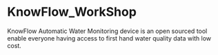 # KnowFlow_WorkShop
KnowFlow Automatic Water Monitoring device is an open sourced tool enable everyone having access to first hand water quality data with low cost.
